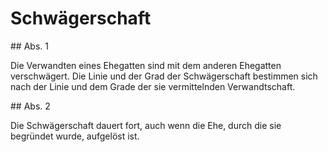 # Schwägerschaft



\#\# Abs. 1

 Die Verwandten eines Ehegatten sind mit dem anderen Ehegatten verschwägert. Die Linie und der Grad der Schwägerschaft bestimmen sich nach der Linie und dem Grade der sie vermittelnden Verwandtschaft.

\#\# Abs. 2

 Die Schwägerschaft dauert fort, auch wenn die Ehe, durch die sie begründet wurde, aufgelöst ist. 

